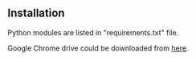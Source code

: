 ## Installation

Python modules are listed in "requirements.txt" file.

Google Chrome drive could be downloaded from [here](https://sites.google.com/a/chromium.org/chromedriver/downloads).

